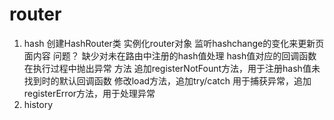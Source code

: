 # router
  1. hash
    创建HashRouter类  实例化router对象  监听hashchange的变化来更新页面内容
    问题？ 
      缺少对未在路由中注册的hash值处理
      hash值对应的回调函数在执行过程中抛出异常
    方法
      追加registerNotFount方法，用于注册hash值未找到时的默认回调函数
      修改load方法，追加try/catch 用于捕获异常，追加registerError方法，用于处理异常
  2. history